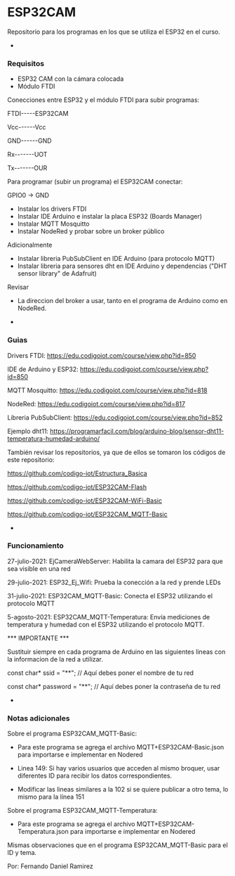 # ESP32CAM

 Repositorio para los programas en los que se utiliza el ESP32 en el curso. 
 
-

### Requisitos

 - ESP32 CAM con la cámara colocada
 - Módulo FTDI

 Conecciones entre ESP32 y el módulo FTDI para subir programas:

 FTDI-----ESP32CAM

 Vcc------Vcc
 
 GND------GND
 
 Rx-------UOT
 
 Tx-------OUR
 
 Para programar (subir un programa) el ESP32CAM conectar:
 
 GPIO0 -> GND
 
 - Instalar los drivers FTDI
 - Instalar IDE Arduino e instalar la placa ESP32 (Boards Manager)
 - Instalar MQTT Mosquitto
 - Instalar NodeRed y probar sobre un broker público
 
Adicionalmente
 - Instalar libreria PubSubClient en IDE Arduino (para protocolo MQTT)
 - Instalar libreria para sensores dht en IDE Arduino y dependencias ("DHT sensor library" de Adafruit)
 
Revisar
 - La direccion del broker a usar, tanto en el programa de Arduino como en NodeRed. 

-

### Guias

Drivers FTDI: https://edu.codigoiot.com/course/view.php?id=850

IDE de Arduino y ESP32: https://edu.codigoiot.com/course/view.php?id=850

MQTT Mosquitto: https://edu.codigoiot.com/course/view.php?id=818

NodeRed: https://edu.codigoiot.com/course/view.php?id=817

Libreria PubSubClient: https://edu.codigoiot.com/course/view.php?id=852

Ejemplo dht11: https://programarfacil.com/blog/arduino-blog/sensor-dht11-temperatura-humedad-arduino/

También revisar los repositorios, ya que de ellos se tomaron los códigos de este repositorio: 

https://github.com/codigo-iot/Estructura_Basica

https://github.com/codigo-iot/ESP32CAM-Flash

https://github.com/codigo-iot/ESP32CAM-WiFi-Basic

https://github.com/codigo-iot/ESP32CAM_MQTT-Basic

-

### Funcionamiento

27-julio-2021: EjCameraWebServer: Habilita la camara del ESP32 para que sea visible en una red

29-julio-2021: ESP32_Ej_Wifi: Prueba la conección a la red y prende LEDs

31-julio-2021: ESP32CAM_MQTT-Basic: Conecta el ESP32 utilizando el protocolo MQTT

5-agosto-2021: ESP32CAM_MQTT-Temperatura: Envía mediciones de temperatura y humedad con el ESP32 utilizando el protocolo MQTT. 


*** IMPORTANTE ***

Sustituir siempre en cada programa de Arduino en las siguientes lineas con la informacion de la red a utilizar. 

const char* ssid = "**"; // Aquí debes poner el nombre de tu red

const char* password = "**"; // Aquí debes poner la contraseña de tu red

-

### Notas adicionales

Sobre el programa ESP32CAM_MQTT-Basic:

 - Para este programa se agrega el archivo MQTT+ESP32CAM-Basic.json para importarse e implementar en Nodered

 - Linea 149: Si hay varios usuarios que acceden al mismo broquer, usar diferentes ID para recibir los datos correspondientes.
 - Modificar las lineas similares a la 102 si se quiere publicar a otro tema, lo mismo para la línea 151

Sobre el programa ESP32CAM_MQTT-Temperatura:

 - Para este programa se agrega el archivo MQTT+ESP32CAM-Temperatura.json para importarse e implementar en Nodered

Mismas observaciones que en el programa ESP32CAM_MQTT-Basic para el ID y tema. 


Por: Fernando Daniel Ramirez

